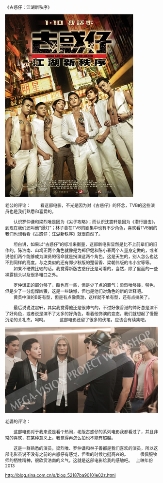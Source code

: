 《古惑仔：江湖新秩序》

			
![](./img/52187ba9tx6DxBC1yDTa9&690.jpg)

老公的评论：
　　看这部电影，不光是因为对《古惑仔》的怀念，TVB的这些演员也是我们熟悉和喜爱的。
 

　　认识罗仲谦和梁烈唯是因为《尖子攻略》；而认识沈震轩是因为《潜行狙击》，到现在我们还叫他“爆灯”；林子善在TVB的剧集中也有不少角色，喜欢看TVB剧的我们也想看看《古惑仔：江湖新秩序》就很自然了。
 

　　坦白讲，如果以“古惑仔”的标准来衡量，这部新电影显然是比不上前辈们的旧作的。陈浩南、山鸡正两个角色就像是为郑伊健和陈小春两个人量身定做的，或者说他们两个能够成为演员的宿命就是扮演这两个角色，这是天生的，别人怎么也达不到同样的高度。与之类似的还有郑少秋版的楚留香、梁朝伟版的韦小宝等等。
<a href="http://photo.blog.sina.com.cn/showpic.html#blogid=52187ba90101e02z&url=http://album.sina.com.cn/pic/52187ba9tx6DxBC1yDTa9" target="_blank"></a> 
　　如果不硬做比较的话，我觉得新版古惑仔还是可看的，当然，除了里面的一些裸露镜头以及很多粗口之外。
 

　　罗仲谦正的部分够了，酷也有一些，但是少了点的霸气；梁烈唯够贱，够色，但是少了一分彪悍凶狠，这是一些缺憾，但也是他们对角色的新的诠释吧。
 
　　黄贯中演的B哥有型，但是有点像黄渤，这样就不单有型，还有点搞笑了。
 

　　最后说说沈震轩，其实我觉得他还是很帅气的，不过好像香港的帅哥总是演不了好角色，或者说是演不了太多的好角色，看着他饰演的变态，我们就想起了慢慢沉沦的关礼杰，呵呵。
 
　　这部电影还留了很多的伏笔，应该会有续集吧。

![](./img/52187ba9tx6DxBzNhr399&690.jpg)

老婆的评论：
<a href="http://photo.blog.sina.com.cn/showpic.html#blogid=52187ba90101e02z&url=http://album.sina.com.cn/pic/52187ba9tx6DxBC1yDTa9" target="_blank"></a> 

　　这部电影对于我来说是看个热闹，老版古惑仔的系列电影我都看过了，并且非常的喜欢，在某种意义上，我觉得再怎么拍也不能有超越。
 

　　这是一群熟悉的演员，梁烈唯、罗仲谦和林子善都是我们喜欢的演员，所以这部电影虽说不没有之前的古惑仔有感觉，但看的时候也挺高兴的。
 
　　很佩服牧师的牺牲精神，很欣赏浩南的义气，这就是这部电影给我的感触吧。
 
上映年份　2013							
		
http://blog.sina.com.cn/s/blog_52187ba90101e02z.html
